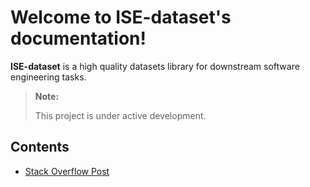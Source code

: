 # Welcome to ISE-dataset's documentation!

**ISE-dataset** is a high quality datasets library for downstream software engineering tasks.

> **Note:**
> 
> This project is under active development.

## Contents

- [Stack Overflow Post](stack.md)